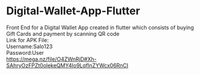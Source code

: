 # Digital-Wallet-App-Flutter
Front End for a Digital Wallet App created in flutter which consists of buying Gift Cards and payment by scanning QR code 
<br />
Link for APK File: 
<br />
Username:Salo123
<br />
Password:User
<br />
https://mega.nz/file/O4ZWnRjD#Xh-SAhryOzFPZt0olekeQMY4Io9LqfInZYWcx06RnCI
